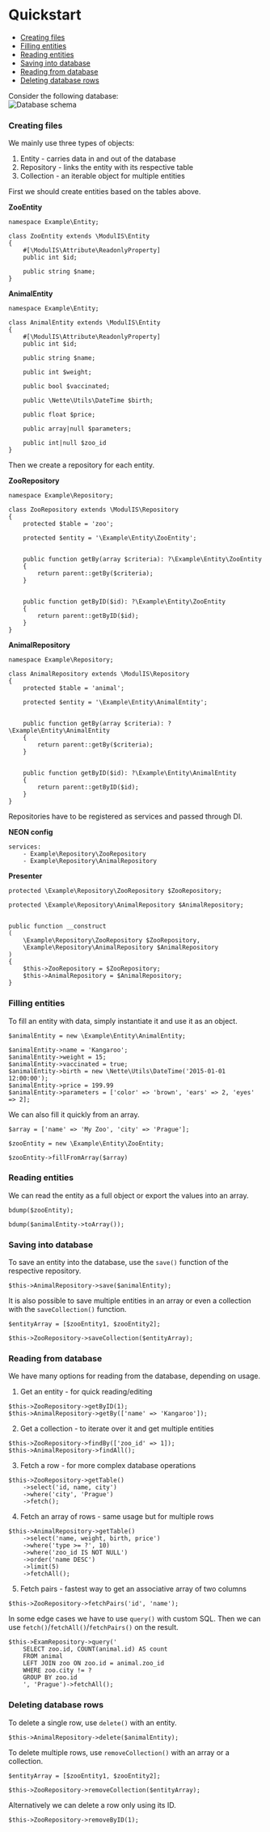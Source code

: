 # Quickstart

+ [Creating files](#creating-files)
+ [Filling entities](#filling-entities)
+ [Reading entities](#reading-entities)
+ [Saving into database](#saving-into-database)
+ [Reading from database](#reading-from-database)
+ [Deleting database rows](#deleting-database-rows)

Consider the following database:  
![Database schema](https://i.imgur.com/Zba0x7S.png)

### Creating files
We mainly use three types of objects:
1. Entity - carries data in and out of the database
2. Repository - links the entity with its respective table
3. Collection - an iterable object for multiple entities

First we should create entities based on the tables above.

__ZooEntity__
```
namespace Example\Entity;

class ZooEntity extends \ModulIS\Entity
{
	#[\ModulIS\Attribute\ReadonlyProperty]
	public int $id;

	public string $name;
}
```

__AnimalEntity__
```
namespace Example\Entity;

class AnimalEntity extends \ModulIS\Entity
{
	#[\ModulIS\Attribute\ReadonlyProperty]
	public int $id;

	public string $name;

	public int $weight;

	public bool $vaccinated;

	public \Nette\Utils\DateTime $birth;

	public float $price;

	public array|null $parameters;
	
	public int|null $zoo_id
}
```

Then we create a repository for each entity.

__ZooRepository__
```
namespace Example\Repository;

class ZooRepository extends \ModulIS\Repository
{
	protected $table = 'zoo';

	protected $entity = '\Example\Entity\ZooEntity';


	public function getBy(array $criteria): ?\Example\Entity\ZooEntity
	{
		return parent::getBy($criteria);
	}


	public function getByID($id): ?\Example\Entity\ZooEntity
	{
		return parent::getByID($id);
	}
}
```

__AnimalRepository__
```
namespace Example\Repository;

class AnimalRepository extends \ModulIS\Repository
{
	protected $table = 'animal';

	protected $entity = '\Example\Entity\AnimalEntity';


	public function getBy(array $criteria): ?\Example\Entity\AnimalEntity
	{
		return parent::getBy($criteria);
	}


	public function getByID($id): ?\Example\Entity\AnimalEntity
	{
		return parent::getByID($id);
	}
}
```

Repositories have to be registered as services and passed through DI.

__NEON config__
```
services:
	- Example\Repository\ZooRepository
	- Example\Repository\AnimalRepository
```

__Presenter__
```
protected \Example\Repository\ZooRepository $ZooRepository;

protected \Example\Repository\AnimalRepository $AnimalRepository;


public function __construct
(
	\Example\Repository\ZooRepository $ZooRepository,
	\Example\Repository\AnimalRepository $AnimalRepository
)
{
	$this->ZooRepository = $ZooRepository;
	$this->AnimalRepository = $AnimalRepository;
}
```

### Filling entities
To fill an entity with data, simply instantiate it and use it as an object.
```
$animalEntity = new \Example\Entity\AnimalEntity;

$animalEntity->name = 'Kangaroo';
$animalEntity->weight = 15;
$animalEntity->vaccinated = true;
$animalEntity->birth = new \Nette\Utils\DateTime('2015-01-01 12:00:00');
$animalEntity->price = 199.99
$animalEntity->parameters = ['color' => 'brown', 'ears' => 2, 'eyes' => 2];
```

We can also fill it quickly from an array.
```
$array = ['name' => 'My Zoo', 'city' => 'Prague'];

$zooEntity = new \Example\Entity\ZooEntity;

$zooEntity->fillFromArray($array)
```

### Reading entities
We can read the entity as a full object or export the values into an array.
```
bdump($zooEntity);

bdump($animalEntity->toArray());
```

### Saving into database
To save an entity into the database, use the `save()` function of the respective repository.
```
$this->AnimalRepository->save($animalEntity);
```

It is also possible to save multiple entities in an array or even a collection with the `saveCollection()` function.
```
$entityArray = [$zooEntity1, $zooEntity2];

$this->ZooRepository->saveCollection($entityArray);
```

### Reading from database
We have many options for reading from the database, depending on usage.

1. Get an entity - for quick reading/editing
```
$this->ZooRepository->getByID(1);
$this->AnimalRepository->getBy(['name' => 'Kangaroo']);
```
2. Get a collection - to iterate over it and get multiple entities
```
$this->ZooRepository->findBy(['zoo_id' => 1]);
$this->AnimalRepository->findAll();
```
3. Fetch a row - for more complex database operations
```
$this->ZooRepository->getTable()
	->select('id, name, city')
	->where('city', 'Prague')
	->fetch();
```
4. Fetch an array of rows - same usage but for multiple rows
```
$this->AnimalRepository->getTable()
	->select('name, weight, birth, price')
	->where('type >= ?', 10)
	->where('zoo_id IS NOT NULL')
	->order('name DESC')
	->limit(5)
	->fetchAll();
```
5. Fetch pairs - fastest way to get an associative array of two columns
```
$this->ZooRepository->fetchPairs('id', 'name');
```

In some edge cases we have to use `query()` with custom SQL. Then we can use `fetch()`/`fetchAll()`/`fetchPairs()` on the result.
```
$this->ExamRepository->query('
	SELECT zoo.id, COUNT(animal.id) AS count
	FROM animal
	LEFT JOIN zoo ON zoo.id = animal.zoo_id
	WHERE zoo.city != ?
	GROUP BY zoo.id
	', 'Prague')->fetchAll();
```

### Deleting database rows
To delete a single row, use `delete()` with an entity.
```
$this->AnimalRepository->delete($animalEntity);
```

To delete multiple rows, use `removeCollection()` with an array or a collection.
```
$entityArray = [$zooEntity1, $zooEntity2];

$this->ZooRepository->removeCollection($entityArray);
```

Alternatively we can delete a row only using its ID.
```
$this->ZooRepository->removeByID(1);
```